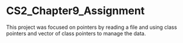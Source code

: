 # CS2_Chapter9_Assignment

This project was focused on pointers by reading a file and using class pointers and vector of class pointers to manage the data.
